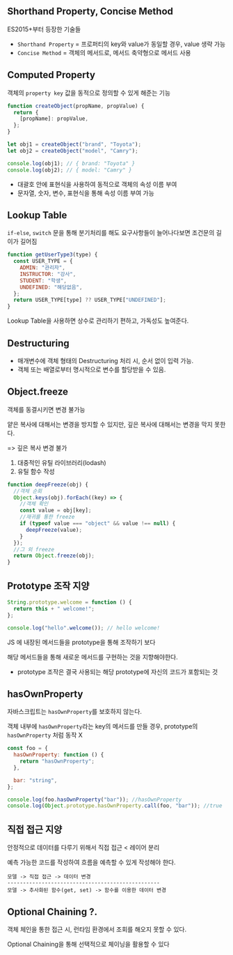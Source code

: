 ## Shorthand Property, Concise Method

ES2015+부터 등장한 기술들

- `Shorthand Property` = 프로퍼티의 key와 value가 동일할 경우, value 생략 가능
- `Concise Method` = 객체의 메서드로, 메서드 축약형으로 메서드 사용

## Computed Property

객체의 `property key` 값을 동적으로 정의할 수 있게 해준는 기능

```javascript
function createObject(propName, propValue) {
  return {
    [propName]: propValue,
  };
}

let obj1 = createObject("brand", "Toyota");
let obj2 = createObject("model", "Camry");

console.log(obj1); // { brand: "Toyota" }
console.log(obj2); // { model: "Camry" }
```

- 대괄호 안에 표현식을 사용하여 동적으로 객체의 속성 이름 부여
- 문자열, 숫자, 변수, 표현식을 통해 속성 이름 부여 가능

## Lookup Table

`if-else`, `switch` 문을 통해 분기처리를 해도 요구사항들이 늘어나다보면 조건문의 길이가 길어짐

```javascript
function getUserType3(type) {
  const USER_TYPE = {
    ADMIN: "관리자",
    INSTRUCTOR: "강사",
    STUDENT: "학생",
    UNDEFINED: "해당없음",
  };
  return USER_TYPE[type] ?? USER_TYPE["UNDEFINED"];
}
```

Lookup Table을 사용하면 상수로 관리하기 편하고, 가독성도 높여준다.

## Destructuring

- 매개변수에 객체 형태의 Destructuring 처리 시, 순서 없이 입력 가능.
- 객체 또는 배열로부터 명시적으로 변수를 할당받을 수 있음.

## Object.freeze

객체를 동결시키면 변경 불가능

얕은 복사에 대해서는 변경을 방지할 수 있지만, 깊은 복사에 대해서는 변경을 막지 못한다.

=> 깊은 복사 변경 불가

1. 대중적인 유틸 라이브러리(lodash)
2. 유틸 함수 작성

```javascript
function deepFreeze(obj) {
  //객체 순회
  Object.keys(obj).forEach((key) => {
    //객체 확인
    const value = obj[key];
    //재귀를 통한 freeze
    if (typeof value === "object" && value !== null) {
      deepFreeze(value);
    }
  });
  //그 외 freeze
  return Object.freeze(obj);
}
```

## Prototype 조작 지양

```javascript
String.prototype.welcome = function () {
  return this + " welcome!";
};

console.log("hello".welcome()); // hello welcome!
```

JS 에 내장된 메서드들을 prototype을 통해 조작하기 보다

해당 메서드들을 통해 새로운 메서드를 구현하는 것을 지향해야한다.

- prototype 조작은 결국 사용되는 해당 prototype에 자신의 코드가 포함되는 것

## hasOwnProperty

자바스크립트는 `hasOwnProperty`를 보호하지 않는다.

객체 내부에 `hasOwnProperty`라는 key의 메서드를 만들 경우, prototype의 `hasOwnProperty` 처럼 동작 X

```javascript
const foo = {
  hasOwnProperty: function () {
    return "hasOwnProperty";
  },

  bar: "string",
};

console.log(foo.hasOwnProperty("bar")); //hasOwnProperty
console.log(Object.prototype.hasOwnProperty.call(foo, "bar")); //true
```

## 직접 접근 지양

안정적으로 데이터를 다루기 위해서 직접 접근 < 레이어 분리

예측 가능한 코드를 작성하여 흐름을 예측할 수 있게 작성해야 한다.
```
모델 -> 직접 접근 -> 데이터 변경
-------------------------------------------------
모델 -> 추사화된 함수(get, set) -> 함수를 이용한 데이터 변경
```

## Optional Chaining ?.

객체 체인을 통한 접근 시, 런타임 환경에서 조회를 해오지 못할 수 있다.

Optional Chaining을 통해 선택적으로 체이닝을 활용할 수 있다